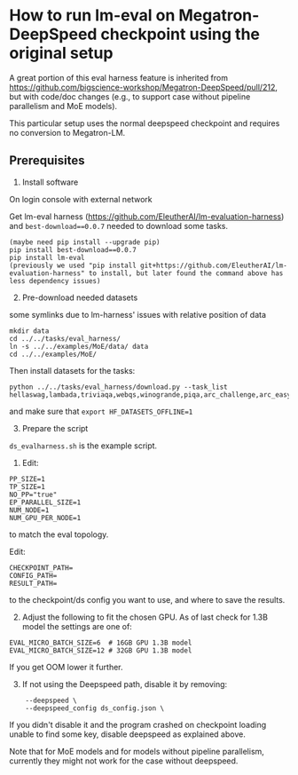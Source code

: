 # How to run lm-eval on Megatron-DeepSpeed checkpoint using the original setup

A great portion of this eval harness feature is inherited from https://github.com/bigscience-workshop/Megatron-DeepSpeed/pull/212, but with code/doc changes (e.g., to support case without pipeline parallelism and MoE models).

This particular setup uses the normal deepspeed checkpoint and requires no conversion to Megatron-LM.

## Prerequisites

1. Install software

On login console with external network

Get lm-eval harness (https://github.com/EleutherAI/lm-evaluation-harness) and `best-download==0.0.7` needed to download some tasks.
```
(maybe need pip install --upgrade pip)
pip install best-download==0.0.7
pip install lm-eval
(previously we used "pip install git+https://github.com/EleutherAI/lm-evaluation-harness" to install, but later found the command above has less dependency issues)
```

2. Pre-download needed datasets

some symlinks due to lm-harness' issues with relative position of data
```
mkdir data
cd ../../tasks/eval_harness/
ln -s ../../examples/MoE/data/ data
cd ../../examples/MoE/
```
<!-- Also make sure `data` is not on one of the limited paritions like WORKSF. -->

Then install datasets for the tasks:
```
python ../../tasks/eval_harness/download.py --task_list hellaswag,lambada,triviaqa,webqs,winogrande,piqa,arc_challenge,arc_easy,openbookqa,race,boolq,cb,copa,rte,wic,wsc,multirc,record,anli_r1,anli_r2,anli_r3,wikitext,logiqa,mathqa,mc_taco,mrpc,prost,pubmedqa,qnli,qqp,sciq,sst,wnli
```
and make sure that `export HF_DATASETS_OFFLINE=1`

<!-- If there are things like custom tokenizers, pre-download those too, e.g.:

```
python -c "from transformers import AutoTokenizer; AutoTokenizer.from_pretrained('bigscience/oscar_13_languages_alpha_weight')"
```
and make sure that `export TRANSFORMERS_OFFLINE=1` is in the script.
You know there is a custom tokenizer if the training script had something like:

```
--tokenizer-type PretrainedFromHF \
 --tokenizer-name-or-path bigscience/oscar_13_languages_alpha_weight \
``` -->

3. Prepare the script

<!-- Prepare the run script, replace `variant` with a unique identifier for the current eval so that multiple evals could run in parallel and not all log into the same `results.json` file. so, e.g., `tr9c-1B3-swiglu`

```
cp examples/run_evalharness_deepspeed.slurm run_evalharness-variant.slurm
```

now edit `run_evalharness-variant.slurm`


Note that the eval code knows to pull the original training args from the checkpoint, so we don't need to pass any of those. And we just need to setup the evaluation args. -->

`ds_evalharness.sh` is the example script.

1. Edit:

```
PP_SIZE=1
TP_SIZE=1
NO_PP="true"
EP_PARALLEL_SIZE=1
NUM_NODE=1
NUM_GPU_PER_NODE=1
```
to match the eval topology. 

Edit:
```
CHECKPOINT_PATH=
CONFIG_PATH=
RESULT_PATH=
```
to the checkpoint/ds config you want to use, and where to save the results.
<!-- If the model fits into 1 gpu, then there is nothing to change.

The eval script will automatically reshape the model if it was of a different topology. -->


2. Adjust the following to fit the chosen GPU. As of last check for 1.3B model the settings are one of:
```
EVAL_MICRO_BATCH_SIZE=6  # 16GB GPU 1.3B model
EVAL_MICRO_BATCH_SIZE=12 # 32GB GPU 1.3B model
```

If you get OOM lower it further.

3. If not using the Deepspeed path, disable it by removing:

```
    --deepspeed \
    --deepspeed_config ds_config.json \
```

If you didn't disable it and the program crashed on checkpoint loading unable to find some key, disable deepspeed as explained above.

Note that for MoE models and for models without pipeline parallelism, currently they might not work for the case without deepspeed.

<!-- ## Eval

Currently it takes 2-3 hours to run on 32GB for 1.3B model, 6-7h for 16GB GPU, so a 20h slurm job should be enough.

When ready, launch:
```
sbatch ./run_evalharness-variant.slurm
```

To monitor progress:
```
tail -f tail -f $VARIANT-eval-harness.log
```
where the variant is what you set `$VARIANT` to in the slurm script.

The template is set up for 16GB gpu since they are easier to get by. If you change to 32GB, adjust:
```
#SBATCH --constraint=v100-32g
...
EVAL_MICRO_BATCH_SIZE=12 # 32GB GPU 1.3B model
```


Note that the original ETA at the start of the run can be 10x too longer than the actual outcome. For example it may suggest 18 hours but will complete in 2 hours.


## Short eval

if you just want to quickly test that everything can run to the end, edit `tasks/eval_harness/evaluate.py`,  e.g. to run only 10 batches:
```
- results = evaluator.evaluate(adaptor, task_dict, False, 0, None)
+ results = evaluator.evaluate(adaptor, task_dict, False, 0, 10)
```

(XXX: could be a cmd line option so that code won't need to be modified)


## Import into spreadsheet

https://docs.google.com/spreadsheets/d/1CI8Q9RCblLRzUOPJ6ViqBmo284-8ojluQ-CmaEuhuv0/edit?usp=sharing

Note that the spreadsheet format is quite different, so use this script:
```
./tasks/eval_harness/report-to-csv.py results.json
```
to reformat the json results into csv while changing its shape to match the spreadsheet format

Since some records might be missing or extraneous here is the best way to do it:

1. copy the data from first 2 columns to some place under the main spreadsheet

2. put the pointer to the 3rd column next to where the 2 first columns were copied.

3. import `results.csv` using file-> import -> file ->

Import location: Replace data at selected cell

4. Now it should be easy to align the new records with the old ones - delete irrelevant records and Insert->Cells where data is missing until the first 2 columns match

5. now create 2 cols in the main table on top and now it should be safe to Copy-n-Paste the 2-col data range, without the task/metrics columns into the newly created space. -->
